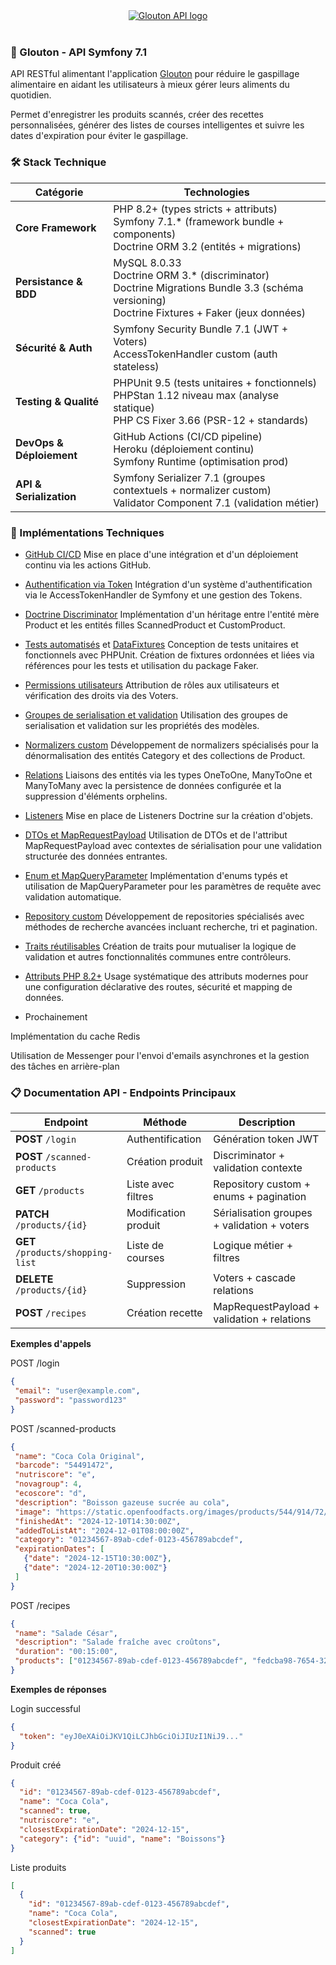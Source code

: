 <div align="center">
  <a href="https://glouton-1.web.app">
      <img src="https://github.com/ThomasBerranger/Glouton-Front/assets/15357887/0e3494c1-36f9-492d-be39-586d18905de7" alt="Glouton API logo" title="Glouton API" />
  </a>
</div>
<br>

### 🍏 Glouton - API Symfony 7.1

API RESTful alimentant l'application [Glouton](https://github.com/ThomasBerranger/Glouton) pour réduire le gaspillage alimentaire en aidant les utilisateurs à mieux gérer leurs aliments du quotidien.

Permet d'enregistrer les produits scannés, créer des recettes personnalisées, générer des listes de courses intelligentes et suivre les dates d'expiration pour éviter le gaspillage.

### 🛠 Stack Technique 

| Catégorie | Technologies |
|-----------|--------------|
| **Core Framework** | PHP 8.2+ (types stricts + attributs)<br>Symfony 7.1.* (framework bundle + components)<br>Doctrine ORM 3.2 (entités + migrations) |
| **Persistance & BDD** | MySQL 8.0.33<br>Doctrine ORM 3.* (discriminator)<br>Doctrine Migrations Bundle 3.3 (schéma versioning)<br>Doctrine Fixtures + Faker (jeux données) |
| **Sécurité & Auth** | Symfony Security Bundle 7.1 (JWT + Voters)<br>AccessTokenHandler custom (auth stateless) |
| **Testing & Qualité** | PHPUnit 9.5 (tests unitaires + fonctionnels)<br>PHPStan 1.12 niveau max (analyse statique)<br>PHP CS Fixer 3.66 (PSR-12 + standards) |
| **DevOps & Déploiement** | GitHub Actions (CI/CD pipeline)<br>Heroku (déploiement continu)<br>Symfony Runtime (optimisation prod) |
| **API & Serialization** | Symfony Serializer 7.1 (groupes contextuels + normalizer custom)<br>Validator Component 7.1 (validation métier)<br> |

### 🚀 Implémentations Techniques


- [GitHub CI/CD](https://github.com/ThomasBerranger/Glouton-API/blob/main/.github/workflows/symfony.yml)
Mise en place d'une intégration et d'un déploiement continu via les actions GitHub.

- [Authentification via Token](https://github.com/ThomasBerranger/Glouton-API/blob/main/src/Security/AccessTokenHandler.php)
Intégration d'un système d'authentification via le AccessTokenHandler de Symfony et une gestion des Tokens.

- [Doctrine Discriminator](https://github.com/ThomasBerranger/Glouton-API/blob/main/src/Entity/Product/Product.php)
Implémentation d'un héritage entre l'entité mère Product et les entités filles ScannedProduct et CustomProduct.

- [Tests automatisés](https://github.com/ThomasBerranger/Glouton-API/tree/main/tests) et [DataFixtures](https://github.com/ThomasBerranger/Glouton-API/blob/main/src/DataFixtures/RecipeFixtures.php)
Conception de tests unitaires et fonctionnels avec PHPUnit.
Création de fixtures ordonnées et liées via références pour les tests et utilisation du package Faker.

- [Permissions utilisateurs](https://github.com/ThomasBerranger/Glouton-API/blob/main/src/Security/Voter/ProductVoter.php)
Attribution de rôles aux utilisateurs et vérification des droits via des Voters.

- [Groupes de serialisation et validation](https://github.com/ThomasBerranger/Glouton-API/blob/main/src/Controller/ProductController.php)
Utilisation des groupes de serialisation et validation sur les propriétés des modèles.

- [Normalizers custom](https://github.com/ThomasBerranger/Glouton-API/blob/main/src/Normalizer/CategoryNormalizer.php)
Développement de normalizers spécialisés pour la dénormalisation des entités Category et des collections de Product.

- [Relations](https://github.com/ThomasBerranger/Glouton-API/blob/main/src/Entity/Recipe.php)
Liaisons des entités via les types OneToOne, ManyToOne et ManyToMany avec la persistence de données configurée et la suppression d'éléments orphelins.

- [Listeners](https://github.com/ThomasBerranger/Glouton-API/blob/main/src/EventListener/ProductListener.php)
Mise en place de Listeners Doctrine sur la création d'objets.

- [DTOs et MapRequestPayload](https://github.com/ThomasBerranger/Glouton-API/blob/main/src/DTO/RegistrationDTO.php)
Utilisation de DTOs et de l'attribut MapRequestPayload avec contextes de sérialisation pour une validation structurée des données entrantes.

- [Enum et MapQueryParameter](https://github.com/ThomasBerranger/Glouton-API/blob/main/src/Controller/ProductController.php)
Implémentation d'enums typés et utilisation de MapQueryParameter pour les paramètres de requête avec validation automatique.

- [Repository custom](https://github.com/ThomasBerranger/Glouton-API/blob/main/src/Repository/Product/ProductRepository.php)
Développement de repositories spécialisés avec méthodes de recherche avancées incluant recherche, tri et pagination.

- [Traits réutilisables](https://github.com/ThomasBerranger/Glouton-API/blob/main/src/Utils/ValidatorTrait.php)
Création de traits pour mutualiser la logique de validation et autres fonctionnalités communes entre contrôleurs.

- [Attributs PHP 8.2+](https://github.com/ThomasBerranger/Glouton-API/blob/main/src/Controller/SecurityController.php)
Usage systématique des attributs modernes pour une configuration déclarative des routes, sécurité et mapping de données.

- Prochainement

Implémentation du cache Redis

Utilisation de Messenger pour l'envoi d'emails asynchrones et la gestion des tâches en arrière-plan

### 📋 Documentation API - Endpoints Principaux
  
| Endpoint | Méthode | Description |
|----------|---------|-------------|
| **POST** `/login` | Authentification | Génération token JWT |
| **POST** `/scanned-products` | Création produit | Discriminator + validation contexte |
| **GET** `/products` | Liste avec filtres | Repository custom + enums + pagination |
| **PATCH** `/products/{id}` | Modification produit | Sérialisation groupes + validation + voters |
| **GET** `/products/shopping-list` | Liste de courses | Logique métier + filtres |
| **DELETE** `/products/{id}` | Suppression | Voters + cascade relations |
| **POST** `/recipes` | Création recette | MapRequestPayload + validation + relations |

**Exemples d'appels**

POST /login
```json
{
 "email": "user@example.com",
 "password": "password123"
}
```

POST /scanned-products
```json
{
 "name": "Coca Cola Original",
 "barcode": "54491472",
 "nutriscore": "e",
 "novagroup": 4,
 "ecoscore": "d",
 "description": "Boisson gazeuse sucrée au cola",
 "image": "https://static.openfoodfacts.org/images/products/544/914/72/front_fr.jpg",
 "finishedAt": "2024-12-10T14:30:00Z",
 "addedToListAt": "2024-12-01T08:00:00Z",
 "category": "01234567-89ab-cdef-0123-456789abcdef",
 "expirationDates": [
   {"date": "2024-12-15T10:30:00Z"},
   {"date": "2024-12-20T10:30:00Z"}
 ]
}
```

POST /recipes
```json
{
 "name": "Salade César",
 "description": "Salade fraîche avec croûtons",
 "duration": "00:15:00",
 "products": ["01234567-89ab-cdef-0123-456789abcdef", "fedcba98-7654-3210-fedc-ba9876543210"]
}
```

**Exemples de réponses**

Login successful
```json
{
  "token": "eyJ0eXAiOiJKV1QiLCJhbGciOiJIUzI1NiJ9..."
}
```

Produit créé
```json
{
  "id": "01234567-89ab-cdef-0123-456789abcdef",
  "name": "Coca Cola",
  "scanned": true,
  "nutriscore": "e",
  "closestExpirationDate": "2024-12-15",
  "category": {"id": "uuid", "name": "Boissons"}
}
```

Liste produits
```json
[
  {
    "id": "01234567-89ab-cdef-0123-456789abcdef",
    "name": "Coca Cola",
    "closestExpirationDate": "2024-12-15",
    "scanned": true
  }
]
```
